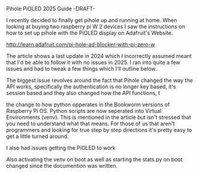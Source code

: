 Pihole PiOLED 2025 Guide  -DRAFT-

I recently decided to finally get pihole up and running at home.  When looking at buying two raspberry pi W 2 devices I saw the instructions on how to set up pihole with the PiOLED display on Adafruit's Website.

http://learn.adafruit.com/pi-hole-ad-blocker-with-pi-zero-w

The article shows a last update in 2024 which I incorrectly assumed meant that I'd be able to follow it with no issues in 2025.  I ran into quite a few issues and had to tweak a few things which I'll outline below.

The biggest issue revolves around the fact that Pihole changed the way the API works, specifically the authentication is no longer key based, it's session based and they also changed how the API functions, t

the change to how python opperates in the Bookworm versions of Raspberry Pi OS.  Python scripts are now seperated into Virtual Environments (venv).  This is mentioned in the article but isn't stressed that you need to understand what that means.
For those of us that aren't programmers and looking for true step by step directions it's pretty easy to get a little turned around.  

I also had issues getting the PiOLED to work

Also activating the venv on boot as well as starting the stats.py on boot changed since the documention was written.

